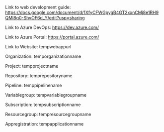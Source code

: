Link to web development guide: https://docs.google.com/document/d/1XfyCFWGpygB4GT2xxnCMj8e1RH9QMl8q0-ShvOF6d_Y/edit?usp=sharing

Link to Azure DevOps: https://dev.azure.com/

Link to Azure Portal: https://portal.azure.com/

Link to Website: tempwebappurl

Organization: temporganizationname

Project: tempprojectname

Repository: temprepositoryname

Pipeline: temppipelinename

Variablegroup: tempvariablegroupname

Subscription: tempsubscriptionname

Resourcegroup: tempresourcegroupname

Appregistration: tempapplicationname